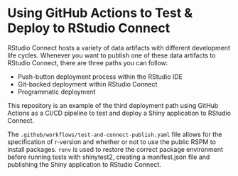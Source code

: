 # Using GitHub Actions to Test & Deploy to RStudio Connect

RStudio Connect hosts a variety of data artifacts with different development 
life cycles. Whenever you want to publish one of these data artifacts to RStudio 
Connect, there are three paths you can follow:

 - Push-button deployment process within the RStudio IDE
 - Git-backed deployment within RStudio Connect
 - Programmatic deployment

This repository is an example of the third deployment path using GitHub Actions as
a CI/CD pipeline to test and deploy a Shiny application to RStudio Connect.

The `.github/workflows/test-and-connect-publish.yaml` file allows for the specification
of r-version and whether or not to use the public RSPM to install packages.
`renv` is used to restore the correct package environment before running tests with
shinytest2, creating a manifest.json file and publishing the Shiny application to RStudio Connect.